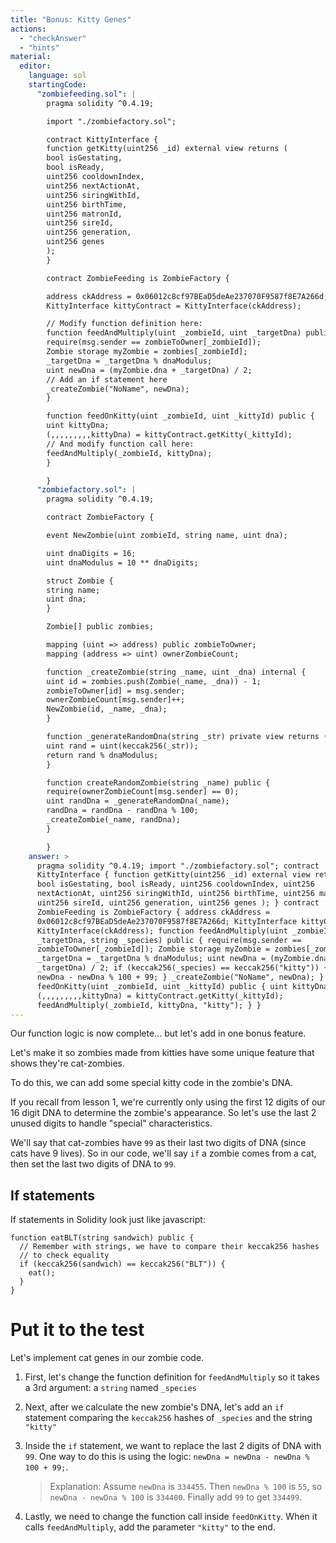 ```yaml
---
title: "Bonus: Kitty Genes"
actions:
  - "checkAnswer"
  - "hints"
material:
  editor:
    language: sol
    startingCode:
      "zombiefeeding.sol": |
        pragma solidity ^0.4.19;

        import "./zombiefactory.sol";

        contract KittyInterface {
        function getKitty(uint256 _id) external view returns (
        bool isGestating,
        bool isReady,
        uint256 cooldownIndex,
        uint256 nextActionAt,
        uint256 siringWithId,
        uint256 birthTime,
        uint256 matronId,
        uint256 sireId,
        uint256 generation,
        uint256 genes
        );
        }

        contract ZombieFeeding is ZombieFactory {

        address ckAddress = 0x06012c8cf97BEaD5deAe237070F9587f8E7A266d;
        KittyInterface kittyContract = KittyInterface(ckAddress);

        // Modify function definition here:
        function feedAndMultiply(uint _zombieId, uint _targetDna) public {
        require(msg.sender == zombieToOwner[_zombieId]);
        Zombie storage myZombie = zombies[_zombieId];
        _targetDna = _targetDna % dnaModulus;
        uint newDna = (myZombie.dna + _targetDna) / 2;
        // Add an if statement here
        _createZombie("NoName", newDna);
        }

        function feedOnKitty(uint _zombieId, uint _kittyId) public {
        uint kittyDna;
        (,,,,,,,,,kittyDna) = kittyContract.getKitty(_kittyId);
        // And modify function call here:
        feedAndMultiply(_zombieId, kittyDna);
        }

        }
      "zombiefactory.sol": |
        pragma solidity ^0.4.19;

        contract ZombieFactory {

        event NewZombie(uint zombieId, string name, uint dna);

        uint dnaDigits = 16;
        uint dnaModulus = 10 ** dnaDigits;

        struct Zombie {
        string name;
        uint dna;
        }

        Zombie[] public zombies;

        mapping (uint => address) public zombieToOwner;
        mapping (address => uint) ownerZombieCount;

        function _createZombie(string _name, uint _dna) internal {
        uint id = zombies.push(Zombie(_name, _dna)) - 1;
        zombieToOwner[id] = msg.sender;
        ownerZombieCount[msg.sender]++;
        NewZombie(id, _name, _dna);
        }

        function _generateRandomDna(string _str) private view returns (uint) {
        uint rand = uint(keccak256(_str));
        return rand % dnaModulus;
        }

        function createRandomZombie(string _name) public {
        require(ownerZombieCount[msg.sender] == 0);
        uint randDna = _generateRandomDna(_name);
        randDna = randDna - randDna % 100;
        _createZombie(_name, randDna);
        }

        }
    answer: >
      pragma solidity ^0.4.19; import "./zombiefactory.sol"; contract
      KittyInterface { function getKitty(uint256 _id) external view returns (
      bool isGestating, bool isReady, uint256 cooldownIndex, uint256
      nextActionAt, uint256 siringWithId, uint256 birthTime, uint256 matronId,
      uint256 sireId, uint256 generation, uint256 genes ); } contract
      ZombieFeeding is ZombieFactory { address ckAddress =
      0x06012c8cf97BEaD5deAe237070F9587f8E7A266d; KittyInterface kittyContract =
      KittyInterface(ckAddress); function feedAndMultiply(uint _zombieId, uint
      _targetDna, string _species) public { require(msg.sender ==
      zombieToOwner[_zombieId]); Zombie storage myZombie = zombies[_zombieId];
      _targetDna = _targetDna % dnaModulus; uint newDna = (myZombie.dna +
      _targetDna) / 2; if (keccak256(_species) == keccak256("kitty")) { newDna =
      newDna - newDna % 100 + 99; } _createZombie("NoName", newDna); } function
      feedOnKitty(uint _zombieId, uint _kittyId) public { uint kittyDna;
      (,,,,,,,,,kittyDna) = kittyContract.getKitty(_kittyId);
      feedAndMultiply(_zombieId, kittyDna, "kitty"); } }
---
```


Our function logic is now complete... but let's add in one bonus feature.

Let's make it so zombies made from kitties have some unique feature that shows
they're cat-zombies.

To do this, we can add some special kitty code in the zombie's DNA.

If you recall from lesson 1, we're currently only using the first 12 digits of
our 16 digit DNA to determine the zombie's appearance. So let's use the last 2
unused digits to handle "special" characteristics.

We'll say that cat-zombies have `99` as their last two digits of DNA (since cats
have 9 lives). So in our code, we'll say `if` a zombie comes from a cat, then
set the last two digits of DNA to `99`.

## If statements

If statements in Solidity look just like javascript:

    function eatBLT(string sandwich) public {
      // Remember with strings, we have to compare their keccak256 hashes
      // to check equality
      if (keccak256(sandwich) == keccak256("BLT")) {
        eat();
      }
    }

# Put it to the test

Let's implement cat genes in our zombie code.

1. First, let's change the function definition for `feedAndMultiply` so it takes
   a 3rd argument: a `string` named `_species`

2. Next, after we calculate the new zombie's DNA, let's add an `if` statement
   comparing the `keccak256` hashes of `_species` and the string `"kitty"`

3. Inside the `if` statement, we want to replace the last 2 digits of DNA with
   `99`. One way to do this is using the logic:
   `newDna = newDna - newDna % 100 + 99;`.

   > Explanation: Assume `newDna` is `334455`. Then `newDna % 100` is `55`, so
   > `newDna - newDna % 100` is `334400`. Finally add `99` to get `334499`.

4. Lastly, we need to change the function call inside `feedOnKitty`. When it
   calls `feedAndMultiply`, add the parameter `"kitty"` to the end.
